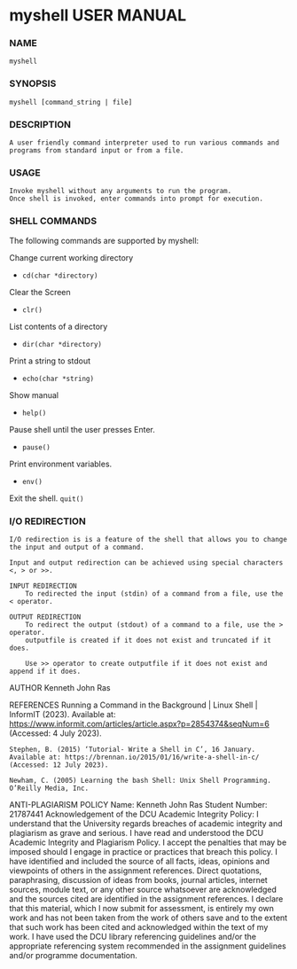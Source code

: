 # myshell                 USER MANUAL

### NAME
    myshell

### SYNOPSIS
    myshell [command_string | file]

### DESCRIPTION
    A user friendly command interpreter used to run various commands and programs from standard input or from a file.

### USAGE
    Invoke myshell without any arguments to run the program.
    Once shell is invoked, enter commands into prompt for execution.


### SHELL COMMANDS
The following commands are supported by myshell:

Change current working directory
- `cd(char *directory)`

Clear the Screen
- `clr()`

List contents of a directory
- `dir(char *directory)`

Print a string to stdout       
- `echo(char *string)`

Show manual
- `help()`

Pause shell until the user presses Enter.
- `pause()`

Print environment variables.
- `env()`

Exit the shell.
`quit()`

### I/O REDIRECTION
    I/O redirection is is a feature of the shell that allows you to change the input and output of a command.

    Input and output redirection can be achieved using special characters <, > or >>.

    INPUT REDIRECTION
        To redirected the input (stdin) of a command from a file, use the < operator.

    OUTPUT REDIRECTION
        To redirect the output (stdout) of a command to a file, use the > operator.
        outputfile is created if it does not exist and truncated if it does.

        Use >> operator to create outputfile if it does not exist and append if it does.


AUTHOR
    Kenneth John Ras

REFERENCES
    Running a Command in the Background | Linux Shell | InformIT (2023). Available at: https://www.informit.com/articles/article.aspx?p=2854374&seqNum=6 (Accessed: 4 July 2023).

    Stephen, B. (2015) ‘Tutorial- Write a Shell in C’, 16 January. Available at: https://brennan.io/2015/01/16/write-a-shell-in-c/ (Accessed: 12 July 2023).

    Newham, C. (2005) Learning the bash Shell: Unix Shell Programming. O’Reilly Media, Inc.

ANTI-PLAGIARISM POLICY
    Name: Kenneth John Ras
    Student Number: 21787441
    Acknowledgement of the DCU Academic Integrity Policy:
        I understand that the University regards breaches of academic integrity and plagiarism as grave and serious.
        I have read and understood the DCU Academic Integrity and Plagiarism Policy. I accept the penalties that may be imposed should I engage in practice or practices that breach this policy.
        I have identified and included the source of all facts, ideas, opinions and viewpoints of others in the assignment references. Direct quotations, paraphrasing, discussion of ideas from books, journal articles, internet sources, module text, or any other source whatsoever are acknowledged and the sources cited are identified in the assignment references.
        I declare that this material, which I now submit for assessment, is entirely my own work and has not been taken from the work of others save and to the extent that such work has been cited and acknowledged within the text of my work.
        I have used the DCU library referencing guidelines and/or the appropriate referencing system recommended in the assignment guidelines and/or programme documentation.

